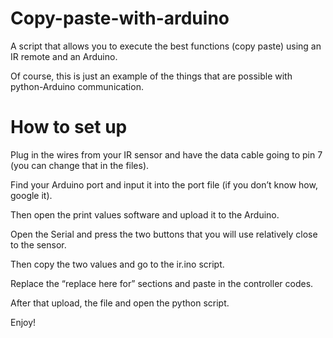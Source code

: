 # Copy-paste-with-arduino

A script that allows you to execute the best functions (copy paste) using an IR remote and an Arduino.

Of course, this is just an example of the things that are possible with python-Arduino communication.
# How to set up
Plug in the wires from your IR sensor and have the data cable going to pin 7 (you can change that in the files).

Find your Arduino port and input it into the port file (if you don’t know how, google it).

Then open the print values software and upload it to the Arduino.

Open the Serial and press the two buttons that you will use relatively close to the sensor.

Then copy the two values and go to the ir.ino script.

Replace the “replace here for” sections and paste in the controller codes.

After that upload, the file and open the python script. 

Enjoy!
 
